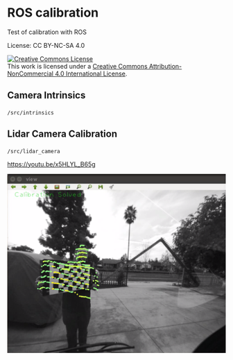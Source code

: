 # ROS calibration

Test of calibration with ROS

License: CC BY-NC-SA 4.0

<a rel="license" href="http://creativecommons.org/licenses/by-nc/4.0/"><img alt="Creative Commons License" style="border-width:0" src="https://i.creativecommons.org/l/by-nc/4.0/88x31.png" /></a><br />This work is licensed under a <a rel="license" href="http://creativecommons.org/licenses/by-nc/4.0/">Creative Commons Attribution-NonCommercial 4.0 International License</a>.

## Camera Intrinsics 

`/src/intrinsics`

## Lidar Camera Calibration 

`/src/lidar_camera`

https://youtu.be/x5HLYL_B65g

![Lidar camera calibration result](src/lidar_camera/lidar-camera.png)


